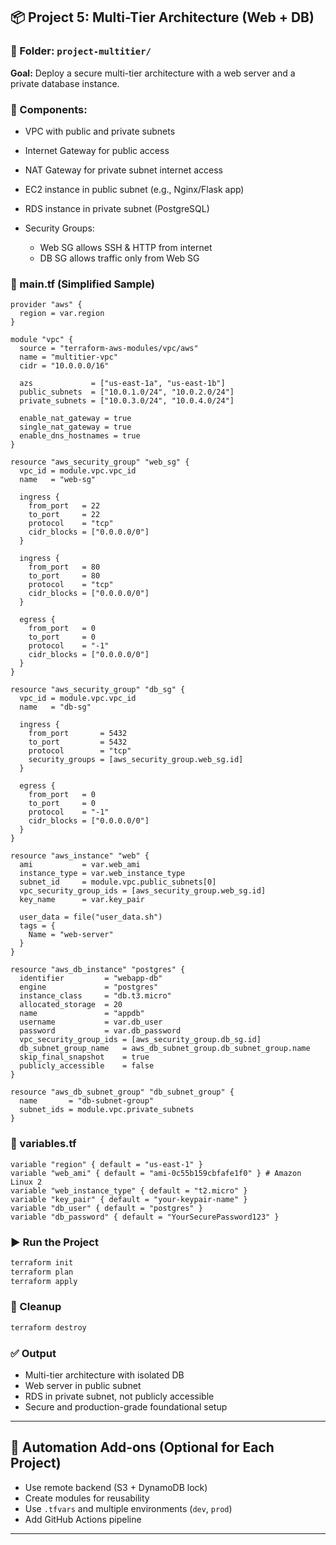 

## 📦 Project 5: Multi-Tier Architecture (Web + DB)

### 📁 Folder: `project-multitier/`

**Goal:** Deploy a secure multi-tier architecture with a web server and a private database instance.

### 🔧 Components:

* VPC with public and private subnets
* Internet Gateway for public access
* NAT Gateway for private subnet internet access
* EC2 instance in public subnet (e.g., Nginx/Flask app)
* RDS instance in private subnet (PostgreSQL)
* Security Groups:

  * Web SG allows SSH & HTTP from internet
  * DB SG allows traffic only from Web SG

### 📄 main.tf (Simplified Sample)

```hcl
provider "aws" {
  region = var.region
}

module "vpc" {
  source = "terraform-aws-modules/vpc/aws"
  name = "multitier-vpc"
  cidr = "10.0.0.0/16"

  azs             = ["us-east-1a", "us-east-1b"]
  public_subnets  = ["10.0.1.0/24", "10.0.2.0/24"]
  private_subnets = ["10.0.3.0/24", "10.0.4.0/24"]

  enable_nat_gateway = true
  single_nat_gateway = true
  enable_dns_hostnames = true
}

resource "aws_security_group" "web_sg" {
  vpc_id = module.vpc.vpc_id
  name   = "web-sg"

  ingress {
    from_port   = 22
    to_port     = 22
    protocol    = "tcp"
    cidr_blocks = ["0.0.0.0/0"]
  }

  ingress {
    from_port   = 80
    to_port     = 80
    protocol    = "tcp"
    cidr_blocks = ["0.0.0.0/0"]
  }

  egress {
    from_port   = 0
    to_port     = 0
    protocol    = "-1"
    cidr_blocks = ["0.0.0.0/0"]
  }
}

resource "aws_security_group" "db_sg" {
  vpc_id = module.vpc.vpc_id
  name   = "db-sg"

  ingress {
    from_port       = 5432
    to_port         = 5432
    protocol        = "tcp"
    security_groups = [aws_security_group.web_sg.id]
  }

  egress {
    from_port   = 0
    to_port     = 0
    protocol    = "-1"
    cidr_blocks = ["0.0.0.0/0"]
  }
}

resource "aws_instance" "web" {
  ami           = var.web_ami
  instance_type = var.web_instance_type
  subnet_id     = module.vpc.public_subnets[0]
  vpc_security_group_ids = [aws_security_group.web_sg.id]
  key_name      = var.key_pair

  user_data = file("user_data.sh")
  tags = {
    Name = "web-server"
  }
}

resource "aws_db_instance" "postgres" {
  identifier         = "webapp-db"
  engine             = "postgres"
  instance_class     = "db.t3.micro"
  allocated_storage  = 20
  name               = "appdb"
  username           = var.db_user
  password           = var.db_password
  vpc_security_group_ids = [aws_security_group.db_sg.id]
  db_subnet_group_name   = aws_db_subnet_group.db_subnet_group.name
  skip_final_snapshot    = true
  publicly_accessible    = false
}

resource "aws_db_subnet_group" "db_subnet_group" {
  name       = "db-subnet-group"
  subnet_ids = module.vpc.private_subnets
}
```

### 📄 variables.tf

```hcl
variable "region" { default = "us-east-1" }
variable "web_ami" { default = "ami-0c55b159cbfafe1f0" } # Amazon Linux 2
variable "web_instance_type" { default = "t2.micro" }
variable "key_pair" { default = "your-keypair-name" }
variable "db_user" { default = "postgres" }
variable "db_password" { default = "YourSecurePassword123" }
```

### ▶️ Run the Project

```bash
terraform init
terraform plan
terraform apply
```

### 🧹 Cleanup

```bash
terraform destroy
```

### ✅ Output

* Multi-tier architecture with isolated DB
* Web server in public subnet
* RDS in private subnet, not publicly accessible
* Secure and production-grade foundational setup

---

## 🔄 Automation Add-ons (Optional for Each Project)

* Use remote backend (S3 + DynamoDB lock)
* Create modules for reusability
* Use `.tfvars` and multiple environments (`dev`, `prod`)
* Add GitHub Actions pipeline

---


